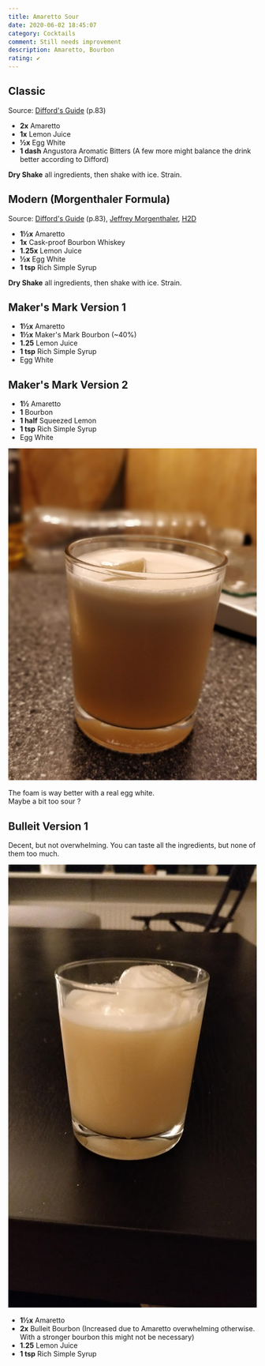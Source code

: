 ```yaml
---
title: Amaretto Sour
date: 2020-06-02 18:45:07
category: Cocktails
comment: Still needs improvement
description: Amaretto, Bourbon
rating: ✔
---
```


## Classic
Source: [Difford's Guide](https://www.diffordsguide.com/cocktails/recipe/53/amaretto-sour) (p.83)

 - **2x** Amaretto
 - **1x** Lemon Juice
 - **½x** Egg White
 - **1 dash** Angustora Aromatic Bitters (A few more might balance the drink better according to Difford)

**Dry Shake** all ingredients, then shake with ice. Strain.

## Modern (Morgenthaler Formula)
Source: [Difford's Guide](https://www.diffordsguide.com/cocktails/recipe/3263/amaretto-sour-ii-morgenthaler-formula) (p.83), [Jeffrey Morgenthaler](https://www.jeffreymorgenthaler.com/i-make-the-best-amaretto-sour-in-the-world/), [H2D](https://www.youtube.com/watch?v=LJkdoA-qSgE)

 - **1½x** Amaretto
 - **1x** Cask-proof Bourbon Whiskey
 - **1.25x** Lemon Juice
 - **½x** Egg White
 - **1 tsp** Rich Simple Syrup

**Dry Shake** all ingredients, then shake with ice. Strain.

## Maker's Mark Version 1
- **1½x** Amaretto
- **1½x** Maker's Mark Bourbon (~40%)
- **1.25** Lemon Juice
- **1 tsp** Rich Simple Syrup
- Egg White

## Maker's Mark Version 2
 - **1½** Amaretto
 - **1** Bourbon
 - **1 half** Squeezed Lemon
 - **1 tsp** Rich Simple Syrup
 - Egg White

![Version 2][version2]

The foam is way better with a real egg white.  
Maybe a bit too sour ? 

## Bulleit Version 1
Decent, but not overwhelming. You can taste all the ingredients, but none of them too much.

![Version 1][version1]

- **1½x** Amaretto
- **2x** Bulleit Bourbon (Increased due to Amaretto overwhelming otherwise. With a stronger bourbon this might not be necessary)
- **1.25** Lemon Juice
- **1 tsp** Rich Simple Syrup


[version1]: Amaretto_Sour_V1.jpg  
[version2]: Amaretto_Sour_V2.jpg

